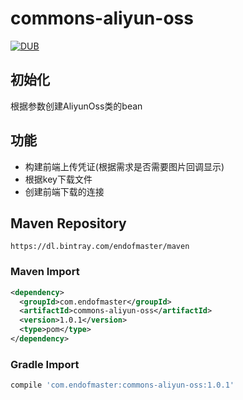 # commons-aliyun-oss
[![DUB](https://img.shields.io/badge/download-1.0.1-brightgreen.svg)](https://bintray.com/endofmaster/maven/commons-aliyun-oss)
## 初始化
  根据参数创建AliyunOss类的bean
## 功能
* 构建前端上传凭证(根据需求是否需要图片回调显示)
* 根据key下载文件
* 创建前端下载的连接
## Maven Repository
    https://dl.bintray.com/endofmaster/maven
### Maven Import
```xml
<dependency>
  <groupId>com.endofmaster</groupId>
  <artifactId>commons-aliyun-oss</artifactId>
  <version>1.0.1</version>
  <type>pom</type>
</dependency>
```
### Gradle Import
```gradle
compile 'com.endofmaster:commons-aliyun-oss:1.0.1'
```